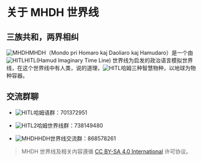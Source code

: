 # 关于 MHDH 世界线

## 三族共和，两界相纠

![MHDH](//static.miraheze.org/hamuddaolihumanlinewikiwiki/9/9f/Donglian2.png)MHDH（Mondo pri Homaro kaj Daoliaro kaj Hamudaro）是一个由 ![HITL](//static.miraheze.org/hamuddaolihumanlinewikiwiki/2/28/Hamud.png)HITL(Hamud Imaginary Time Line) 世界线为启发的政治语言模拟世界线，在这个世界线中有人类，说的道理，![HITL](//static.miraheze.org/hamuddaolihumanlinewikiwiki/2/28/Hamud.png)哈姆三种智慧物种，以地球为物种容器。

## 交流群聊

- ![HITL](//static.miraheze.org/hamuddaolihumanlinewikiwiki/2/28/Hamud.png)哈姆语群：701372951

- ![HITL2](//static.miraheze.org/hamuddaolihumanlinewikiwiki/3/35/Hamud2.png)哈姆世界线群：738149480

- ![MHDH](//static.miraheze.org/hamuddaolihumanlinewikiwiki/9/9f/Donglian2.png)HDH世界线交流群：868578261

> MHDH 世界线及相关内容遵循 [CC BY-SA 4.0 International](https://creativecommons.org/licenses/by-sa/4.0/) 许可协议。
